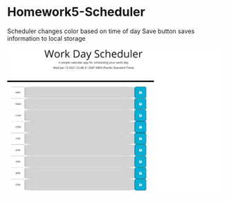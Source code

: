 # Homework5-Scheduler

Scheduler changes color based on time of day
Save button saves information to local storage

![Screenshot](Scheduler.png)